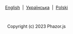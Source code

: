 <p align="center">
  <a href="https://phazor.js.org/">English</a> &nbsp;|&nbsp;
  <a href="https://phazor.js.org/lang/ua">Українська</a> &nbsp;|&nbsp;
  <a href="https://phazor.js.org/lang/pl">Polski</a>
</p><br>
<p align="center">Copyright (c) 2023 Phazor.js</p>
<script>
if (location.protocol !== 'https:') {
    location.replace(`https:${location.href.substring(location.protocol.length)}`);
}

   var t_images = [
                    'Phazor.JS | Free for Ever!',
                    'Phazor.JS | Best of Best!',
                    'Phazor.JS | Use it now!',
                ],
    t_counter = 0; 

setInterval(function() {
    function changePageTitle() {
            newPageTitle = t_images[t_counter];
            document.querySelector('title').textContent
                    = newPageTitle;
        }
    if(t_counter == t_images.length -1)
        t_counter = 0;
    }
    t_counter = t_counter + 1;
}, 10000);
    
</script>
